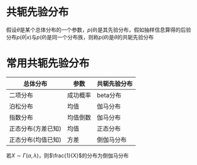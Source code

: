 # 共轭先验分布
假设$\theta$是某个总体分布的一个参数，$p(\theta)$是其先验分布，假如抽样信息算得的后验分布$p(\theta|x)$与$p(\theta)$是同一个分布族，则称$p(\theta)$是$\theta$的共轭先验分布

# 常用共轭先验分布
总体分布|参数|共轭先验分布
-------|----|----
二项分布|成功概率|beta分布
泊松分布|均值|伽马分布
指数分布|均值倒数|伽马分布
正态分布(方差已知)|均值|正态分布
正态分布(均值已知)|方差|倒伽马分布

若$X \sim \Gamma(\alpha,\lambda)$，则$\frac{1}{X}$的分布为倒伽马分布


